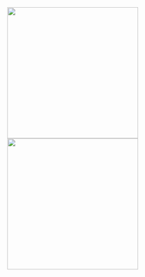 <img src="https://user-images.githubusercontent.com/9631474/57778332-7f542c80-772c-11e9-9ff1-fcefd365a8dc.png" width="300" align="left">

<img src="https://user-images.githubusercontent.com/9631474/57778325-7cf1d280-772c-11e9-9a41-4d254c330bc7.png" width="300" align="middle">
